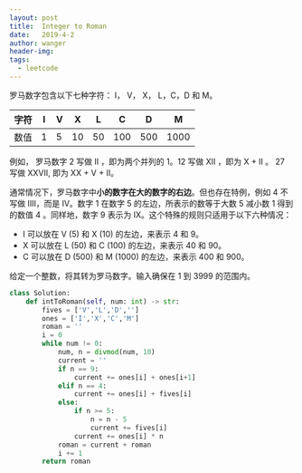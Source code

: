 ```yaml
---
layout: post
title:  Integer to Roman
date:   2019-4-2
author: wanger
header-img: 
tags: 
  - leetcode
---
```


罗马数字包含以下七种字符： I， V， X， L，C，D 和 M。


字符|I | V|X |L|C|D|M
----|--|--|--|--|--|--|--
数值|1 | 5 |10|50|100|500|1000

例如， 罗马数字 2 写做 II ，即为两个并列的 1。12 写做 XII ，即为 X + II 。 27 写做  XXVII, 即为 XX + V + II。

通常情况下，罗马数字中**小的数字在大的数字的右边**。但也存在特例，例如 4 不写做 IIII，而是 IV。数字 1 在数字 5 的左边，所表示的数等于大数 5 减小数 1 得到的数值 4 。同样地，数字 9 表示为 IX。这个特殊的规则只适用于以下六种情况：

- I 可以放在 V (5) 和 X (10) 的左边，来表示 4 和 9。
- X 可以放在 L (50) 和 C (100) 的左边，来表示 40 和 90。 
- C 可以放在 D (500) 和 M (1000) 的左边，来表示 400 和 900。

给定一个整数，将其转为罗马数字。输入确保在 1 到 3999 的范围内。


```python
class Solution:    
    def intToRoman(self, num: int) -> str:
        fives = ['V','L','D','']
        ones = ['I','X','C','M']
        roman = ''
        i = 0
        while num != 0:
            num, n = divmod(num, 10)
            current = ''
            if n == 9:
                current += ones[i] + ones[i+1]
            elif n == 4:
                current += ones[i] + fives[i]
            else:
                if n >= 5:
                    n = n - 5
                    current += fives[i]
                current += ones[i] * n
            roman = current + roman
            i += 1
        return roman
```